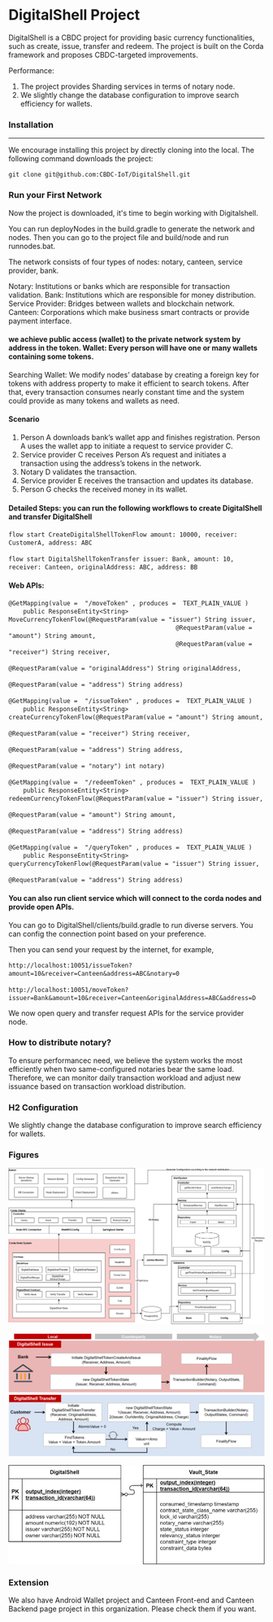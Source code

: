 # DigitalShell Project

DigitalShell is a CBDC project for providing basic currency functionalities, such as create, issue, transfer and redeem. The project is built on the Corda framework and proposes CBDC-targeted improvements. 

Performance: 
1. The project provides Sharding services in terms of notary node.
2. We slightly change the database configuration to improve search efficiency for wallets.

### Installation
---
We encourage installing this project by directly cloning into the local. The following command downloads the project:
```
git clone git@github.com:CBDC-IoT/DigitalShell.git
```

### Run your First Network
Now the project is downloaded, it's time to begin working with Digitalshell.

You can run deployNodes in the build.gradle to generate the network and nodes. Then you can go to the project file and build/node and run runnodes.bat.

The network consists of four types of nodes: notary, canteen, service provider, bank.

Notary: Institutions or banks which are responsible for transaction validation.
Bank: Institutions which are responsible for money distribution.
Service Provider: Bridges between wallets and blockchain network.
Canteen: Corporations which make business smart contracts or provide payment interface.

####  we achieve public access (wallet) to the private network system by address in the token. Wallet: Every person will have one or many wallets containing some tokens.
Searching Wallet: We modify nodes’ database by creating a foreign key for tokens with address property to make it efficient to search tokens. After that, every transaction consumes nearly constant time and the system could provide as many tokens and wallets as need.

#### Scenario
1. Person A downloads bank’s wallet app and finishes registration. Person A uses the wallet app to initiate a request to service provider C.
2. Service provider C receives Person A’s request and initiates a transaction using the address’s tokens in the network.
3. Notary D validates the transaction.
4. Service provider E receives the transaction and updates its database.
5. Person G checks the received money in its wallet.

#### Detailed Steps: you can run the following workflows to create DigitalShell and transfer DigitalShell
```
flow start CreateDigitalShellTokenFlow amount: 10000, receiver: CustomerA, address: ABC

flow start DigitalShellTokenTransfer issuer: Bank, amount: 10, receiver: Canteen, originalAddress: ABC, address: BB
```
#### Web APIs:
```
@GetMapping(value =  "/moveToken" , produces =  TEXT_PLAIN_VALUE )
    public ResponseEntity<String> MoveCurrencyTokenFlow(@RequestParam(value = "issuer") String issuer,
                                              @RequestParam(value = "amount") String amount,
                                              @RequestParam(value = "receiver") String receiver,
                                                        @RequestParam(value = "originalAddress") String originalAddress,
                                                        @RequestParam(value = "address") String address)
                                                        
@GetMapping(value =  "/issueToken" , produces =  TEXT_PLAIN_VALUE )
    public ResponseEntity<String> createCurrencyTokenFlow(@RequestParam(value = "amount") String amount,
                                                          @RequestParam(value = "receiver") String receiver,
                                                          @RequestParam(value = "address") String address,
                                                          @RequestParam(value = "notary") int notary)
                                                          
@GetMapping(value =  "/redeemToken" , produces =  TEXT_PLAIN_VALUE )
    public ResponseEntity<String> redeemCurrencyTokenFlow(@RequestParam(value = "issuer") String issuer,
                                                          @RequestParam(value = "amount") String amount,
                                                          @RequestParam(value = "address") String address)

@GetMapping(value =  "/queryToken" , produces =  TEXT_PLAIN_VALUE )
    public ResponseEntity<String> queryCurrencyTokenFlow(@RequestParam(value = "issuer") String issuer,
                                                          @RequestParam(value = "address") String address)
```

#### You can also run client service which will connect to the corda nodes and provide open APIs.
You can go to DigitalShell/clients/build.gradle to run diverse servers. You can config the connection point based on your preference.

Then you can send your request by the internet, for example,
```
http://localhost:10051/issueToken?amount=10&receiver=Canteen&address=ABC&notary=0

http://localhost:10051/moveToken?issuer=Bank&amount=10&receiver=Canteen&originalAddress=ABC&address=D
```

We now open query and transfer request APIs for the service provider node.

### How to distribute notary?
To ensure performancec need, we believe the system works the most efficiently when two same-configured notaries bear the same load. Therefore, we can monitor daily transaction workload and adjust new issuance based on transaction workload distribution.

### H2 Configuration
We slightly change the database configuration to improve search efficiency for wallets.

### Figures

![Image](./docs/images/architecture.png "Image@512x512")

![Image](./docs/images/workflow.png "Image@512x512")

![Image](./docs/images/ER.png "Image@256x256")



### Extension

We also have Android Wallet project and Canteen Front-end and Canteen Backend page project in this organization. Please check them if you want.
